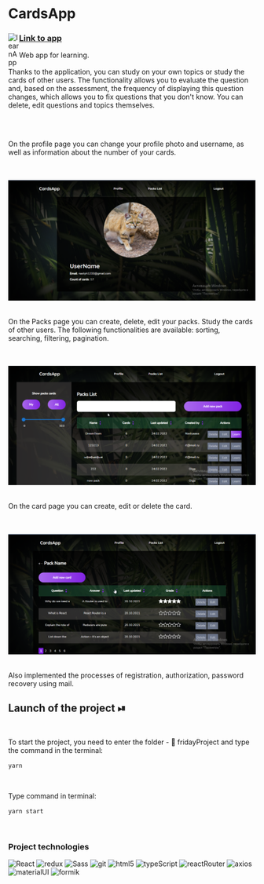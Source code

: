

# CardsApp 

<a href="https://nastyaz23.github.io/fridayProject/">
  <div>
   <img align="left" alt="learnApp" width="22px" src="https://i.ya-webdesign.com/images/internet-transparent-globe-8.png" />
   <h3><a href="https://nastyaz23.github.io/fridayProject/">Link to app </a></h3>
  </div>
</a>

Web app for learning.
<br/>
<br/>
Thanks to the application, you can study on your own topics or study the cards of other users. The functionality allows you to evaluate the question and, based on the assessment, the frequency of displaying this question changes, which allows you to fix questions that you don't know. You can delete, edit questions and topics themselves.


<!-- ![Video-Gif720p](./src/common/assets/images/app.gif) -->

<br/>
<br/>

On the profile page you can change your profile photo and username, as well as information about the number of your cards.

<br/>
<br/>

<img width="850" alt="Profile" src="./src/common/assets/images/Profile.png">

<br/>
<br/>

On the Packs page you can create, delete, edit your packs. Study the cards of other users. The following functionalities are available: sorting, searching, filtering, pagination.

<br/>
<br/>

<img width="850" alt="Profile" src="./src/common/assets/images/Packs.png">

<br/>
<br/>

On the card page you can create, edit or delete the card.

<br/>
<br/>

<img width="850" alt="Profile" src="./src/common/assets/images/Cards.png">

<br/>
<br/>

Also implemented the processes of registration, authorization, password recovery using mail.
<br/>

## Launch of the project ⏯

<br/>

To start the project, you need to enter the folder - 📂 fridayProject and type the command in the terminal:

```javascript
yarn
```

<br/>


Type command in terminal:

```javascript
yarn start
```

<br/>


<h3>Project technologies</h3>
<p>
  <img alt="React" src="https://img.shields.io/badge/-React-45b8d8?style=flat-square&logo=react&logoColor=white" />
  <img alt="redux" src="https://img.shields.io/badge/-Redux-764ABC?style=flat-square&logo=redux&logoColor=white" />
  <img alt="Sass" src="https://img.shields.io/badge/-Sass-CC6699?style=flat-square&logo=sass&logoColor=white" />
  <img alt="git" src="https://img.shields.io/badge/-Git-F05032?style=flat-square&logo=git&logoColor=white" />
  <img alt="html5" src="https://img.shields.io/badge/-HTML5-DDA0DD?style=flat-square&logo=html5&logoColor=white" />
 <img alt="typeScript" src="https://img.shields.io/badge/-TypeScript-45b8d8?style=flat-square&logo=typeScript&logoColor=white" /> 
 <img alt="reactRouter" src="https://img.shields.io/badge/-ReactRouter-32CD32?style=flat-square&logo=reactRouter&logoColor=white" /> 
 <img alt="axios" src="https://img.shields.io/badge/-Axios-DC143C?style=flat-square&logoColor=white" /> 
 <img alt="materialUI" src="https://img.shields.io/badge/-materialUI-0000FF?style=flat-square&logoColor=white" /> 
 <img alt="formik" src="https://img.shields.io/badge/-formik-A52A2A?style=flat-square&logoColor=white" />
  </p>

